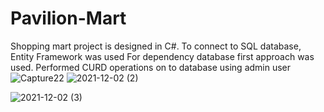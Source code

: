 # Pavilion-Mart
 Shopping mart project is designed in C#. To connect to SQL database, Entity Framework was used For dependency database first approach was used. Performed CURD operations on to database using admin user
 <br/>
![Capture22](https://user-images.githubusercontent.com/90435927/144384155-050fa93d-9925-4ec6-af83-7713f7abd31e.PNG)
![2021-12-02 (2)](https://user-images.githubusercontent.com/90435927/144384635-bd97e4a7-e8be-4705-9dc0-84bd48e1c84e.png)

![2021-12-02 (3)](https://user-images.githubusercontent.com/90435927/144384846-19106100-03b9-4671-b97f-6d5086e53d8c.png)

